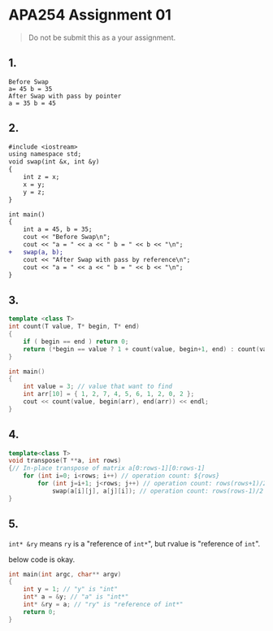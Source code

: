 # APA254 Assignment 01

> Do not be submit this as a your assignment.

## 1.

```shell
Before Swap
a= 45 b = 35
After Swap with pass by pointer
a = 35 b = 45
```

## 2.

```diff
#include <iostream>
using namespace std;
void swap(int &x, int &y)
{
    int z = x;
    x = y;
    y = z;
}

int main()
{
    int a = 45, b = 35;
    cout << "Before Swap\n";
    cout << "a = " << a << " b = " << b << "\n";
+   swap(a, b);
    cout << "After Swap with pass by reference\n";
    cout << "a = " << a << " b = " << b << "\n";
}
```

## 3.

```cpp
template <class T>
int count(T value, T* begin, T* end)
{
    if ( begin == end ) return 0;
    return (*begin == value ? 1 + count(value, begin+1, end) : count(value, begin+1, end));
}

int main()
{
    int value = 3; // value that want to find
    int arr[10] = { 1, 2, 7, 4, 5, 6, 1, 2, 0, 2 };
    cout << count(value, begin(arr), end(arr)) << endl;
}
```

## 4.

```cpp
template<class T>
void transpose(T **a, int rows)
{// In-place transpose of matrix a[0:rows-1][0:rows-1]
    for (int i=0; i<rows; i++) // operation count: ${rows}
        for (int j=i+1; j<rows; j++) // operation count: rows(rows+1)/2
            swap(a[i][j], a[j][i]); // operation count: rows(rows-1)/2 (element in down-right diagonal will not swapped)
}

```

## 5.
`int* &ry` means `ry` is a "reference of `int*`", but rvalue is "reference of `int`".

below code is okay.

```cpp
int main(int argc, char** argv)
{
    int y = 1; // "y" is "int"
    int* a = &y; // "a" is "int*"
    int* &ry = a; // "ry" is "reference of int*"
    return 0;
}
```